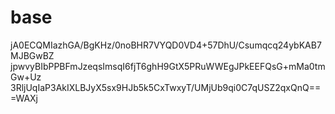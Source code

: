 # base
jA0ECQMIazhGA/BgKHz/0noBHR7VYQD0VD4+57DhU/Csumqcq24ybKAB7MJBGwBZ 
jpwvyBIbPPBFmJzeqsImsqI6fjT6ghH9GtX5PRuWWEgJPkEEFQsG+mMa0tmGw+Uz 
3RljUqIaP3AkIXLBJyX5sx9HJb5k5CxTwxyT/UMjUb9qi0C7qUSZ2qxQnQ== =WAXj
